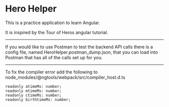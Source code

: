 # Hero Helper

This is a practice application to learn Angular.

It is inspired by the Tour of Heros angular tutorial.

---

If you would like to use Postman to test the backend API calls there is a config file, named HeroHelper.postman_dump.json, that you can load into Postman that has all of the calls set up for you.

---

To fix the compiler error add the following to node_modules/@ngtools/webpack/src/compiler_host.d.ts

    readonly atimeMs: number;
    readonly mtimeMs: number;
    readonly ctimeMs: number;
    readonly birthtimeMs: number;
